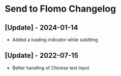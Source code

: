 # Send to Flomo Changelog

## [Update] - 2024-01-14

- Added a loading indicator while subitting

## [Update] - 2022-07-15

- Better handling of Chinese text input